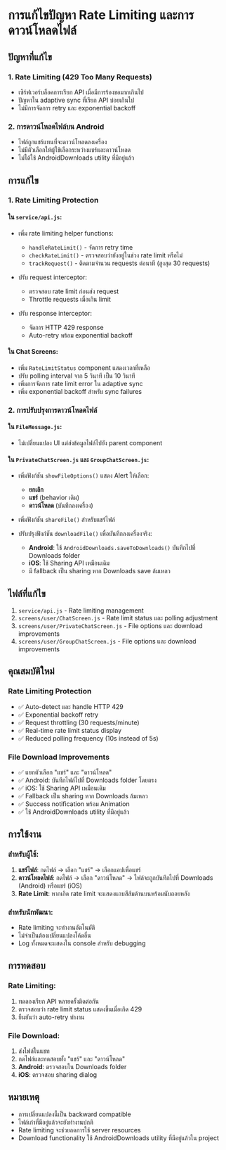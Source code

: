 # การแก้ไขปัญหา Rate Limiting และการดาวน์โหลดไฟล์

## ปัญหาที่แก้ไข

### 1. Rate Limiting (429 Too Many Requests)
- เซิร์ฟเวอร์บล็อคการเรียก API เมื่อมีการร้องขอมากเกินไป
- ปัญหาใน adaptive sync ที่เรียก API บ่อยเกินไป
- ไม่มีการจัดการ retry และ exponential backoff

### 2. การดาวน์โหลดไฟล์บน Android
- ไฟล์ถูกแชร์แทนที่จะดาวน์โหลดลงเครื่อง
- ไม่มีตัวเลือกให้ผู้ใช้เลือกระหว่างแชร์และดาวน์โหลด
- ไม่ได้ใช้ AndroidDownloads utility ที่มีอยู่แล้ว

## การแก้ไข

### 1. Rate Limiting Protection

#### ใน `service/api.js`:
- เพิ่ม rate limiting helper functions:
  - `handleRateLimit()` - จัดการ retry time
  - `checkRateLimit()` - ตรวจสอบว่ายังอยู่ในช่วง rate limit หรือไม่
  - `trackRequest()` - ติดตามจำนวน requests ต่อนาที (สูงสุด 30 requests)

- ปรับ request interceptor:
  - ตรวจสอบ rate limit ก่อนส่ง request
  - Throttle requests เมื่อเกิน limit
  
- ปรับ response interceptor:
  - จัดการ HTTP 429 response
  - Auto-retry พร้อม exponential backoff

#### ใน Chat Screens:
- เพิ่ม `RateLimitStatus` component แสดงเวลาที่เหลือ
- ปรับ polling interval จาก 5 วินาที เป็น 10 วินาที
- เพิ่มการจัดการ rate limit error ใน adaptive sync
- เพิ่ม exponential backoff สำหรับ sync failures

### 2. การปรับปรุงการดาวน์โหลดไฟล์

#### ใน `FileMessage.js`:
- ไม่เปลี่ยนแปลง UI แต่ส่งข้อมูลไฟล์ไปยัง parent component

#### ใน `PrivateChatScreen.js` และ `GroupChatScreen.js`:
- เพิ่มฟังก์ชัน `showFileOptions()` แสดง Alert ให้เลือก:
  - **ยกเลิก**
  - **แชร์** (behavior เดิม)
  - **ดาวน์โหลด** (บันทึกลงเครื่อง)

- เพิ่มฟังก์ชัน `shareFile()` สำหรับแชร์ไฟล์
- ปรับปรุงฟังก์ชัน `downloadFile()` เพื่อบันทึกลงเครื่องจริง:
  - **Android**: ใช้ `AndroidDownloads.saveToDownloads()` บันทึกไปที่ Downloads folder
  - **iOS**: ใช้ Sharing API เหมือนเดิม
  - มี fallback เป็น sharing หาก Downloads save ล้มเหลว

## ไฟล์ที่แก้ไข

1. `service/api.js` - Rate limiting management
2. `screens/user/ChatScreen.js` - Rate limit status และ polling adjustment
3. `screens/user/PrivateChatScreen.js` - File options และ download improvements
4. `screens/user/GroupChatScreen.js` - File options และ download improvements

## คุณสมบัติใหม่

### Rate Limiting Protection
- ✅ Auto-detect และ handle HTTP 429
- ✅ Exponential backoff retry
- ✅ Request throttling (30 requests/minute)
- ✅ Real-time rate limit status display
- ✅ Reduced polling frequency (10s instead of 5s)

### File Download Improvements
- ✅ แยกตัวเลือก "แชร์" และ "ดาวน์โหลด"
- ✅ Android: บันทึกไฟล์ไปที่ Downloads folder โดยตรง
- ✅ iOS: ใช้ Sharing API เหมือนเดิม
- ✅ Fallback เป็น sharing หาก Downloads ล้มเหลว
- ✅ Success notification พร้อม Animation
- ✅ ใช้ AndroidDownloads utility ที่มีอยู่แล้ว

## การใช้งาน

### สำหรับผู้ใช้:
1. **แชร์ไฟล์**: กดไฟล์ → เลือก "แชร์" → เลือกแอปเพื่อแชร์
2. **ดาวน์โหลดไฟล์**: กดไฟล์ → เลือก "ดาวน์โหลด" → ไฟล์จะถูกบันทึกไปที่ Downloads (Android) หรือแชร์ (iOS)
3. **Rate Limit**: หากเกิด rate limit จะแสดงแถบสีส้มด้านบนพร้อมนับถอยหลัง

### สำหรับนักพัฒนา:
- Rate limiting จะทำงานอัตโนมัติ
- ไม่จำเป็นต้องเปลี่ยนแปลงโค้ดอื่น
- Log ทั้งหมดจะแสดงใน console สำหรับ debugging

## การทดสอบ

### Rate Limiting:
1. ทดลองเรียก API หลายครั้งติดต่อกัน
2. ตรวจสอบว่า rate limit status แสดงขึ้นเมื่อเกิด 429
3. ยืนยันว่า auto-retry ทำงาน

### File Download:
1. ส่งไฟล์ในแชท
2. กดไฟล์และทดสอบทั้ง "แชร์" และ "ดาวน์โหลด"
3. **Android**: ตรวจสอบใน Downloads folder
4. **iOS**: ตรวจสอบ sharing dialog

## หมายเหตุ

- การเปลี่ยนแปลงนี้เป็น backward compatible
- ไฟล์เก่าที่มีอยู่แล้วจะยังทำงานปกติ
- Rate limiting จะช่วยลดการใช้ server resources
- Download functionality ใช้ AndroidDownloads utility ที่มีอยู่แล้วใน project